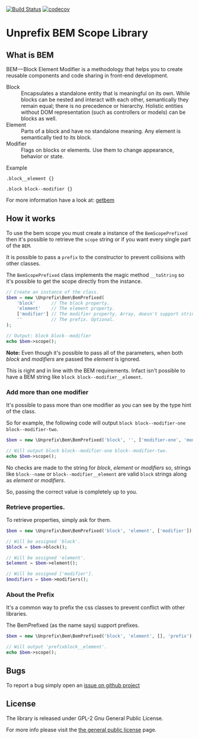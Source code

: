 [![Build Status](https://travis-ci.org/widoz/bem.svg?branch=master)](https://travis-ci.org/widoz/bem)
[![codecov](https://codecov.io/gh/widoz/bem/branch/master/graph/badge.svg)](https://codecov.io/gh/widoz/bem)

# Unprefix BEM Scope Library

## What is BEM

BEM — Block Element Modifier is a methodology that helps you to create reusable components and code sharing in front-end development.

<dl>
	<dt>Block</dt>
	<dd>Encapsulates a standalone entity that is meaningful on its own. While blocks can be nested and interact with each other, semantically they remain equal; there is no precedence or hierarchy. Holistic entities without DOM representation (such as controllers or models) can be blocks as well.</dd>
	<dt>Element</dt>
	<dd>Parts of a block and have no standalone meaning. Any element is semantically tied to its block.</dd>
	<dt>Modifier</dt>
	<dd>Flags on blocks or elements. Use them to change appearance, behavior or state.</dd>
</dl>

Example

```
.block__element {}

.block block--modifier {}
```

For more information have a look at: [getbem](http://getbem.com/)

## How it works

To use the bem scope you must create a instance of the `BemScopePrefixed` then it's possible to retrieve
the `scope` string or if you want every single part of the `BEM`.

It is possible to pass a `prefix` to the constructor to prevent collisions with other classes.

The `BemScopePrefixed` class implements the magic method `__toString` so it's possible to get the scope
directly from the instance.

```php
// Create an instance of the class.
$bem = new \Unprefix\Bem\BemPrefixed(
	'block'      // The block property.
	'element'    // The element property.
	['modifier'] // The modifier property. Array, doesn't support strings.
	''           // The prefix. Optional.
);

// Output: block block--modifier
echo $bem->scope();
```

**Note:**
Even though it's possible to pass all of the parameters, when both *block* and *modifiers* are passed
the *element* is ignored.

This is right and in line with the BEM requirements. Infact isn't possible to have a BEM string like `block block--modifier__element`.

### Add more than one modifier

It's possible to pass more than one modifier as you can see by the type hint of the class.

So for example, the following code will output `block block--modifier-one block--modifier-two`.

```php
$bem = new \Unprefix\Bem\BemPrefixed('block', '', ['modifier-one', 'modifier-two']);

// Will output block block--modifier-one block--modifier-two.
echo $bem->scope();
```

No checks are made to the string for *block*, *element* or *modifiers* so, strings like `block--name` or `block--modifier__element` are valid `block` strings along as *element* or *modifiers*.

So, passing the correct value is completely up to you.

### Retrieve properties.

To retrieve properties, simply ask for them.

```php
$bem = new \Unprefix\Bem\BemPrefixed('block', 'element', ['modifier']);

// Will be assigned 'block'.
$block = $bem->block();

// Will be assigned 'element'.
$element = $bem->element();

// Will be assigned ['modifier'].
$modifiers = $bem->modifiers();
```

### About the Prefix

It's a common way to prefix the css classes to prevent conflict with other libraries.

The BemPrefixed (as the name says) support prefixes.

```php
$bem = new \Unprefix\Bem\BemPrefixed('block', 'element', [], 'prefix');

// Will output 'prefixblock__element'.
echo $bem->scope();
```

## Bugs

To report a bug simply open an [issue on github project](https://github.com/widoz/bem/issues)

## License

The library is released under GPL-2 Gnu General Public License.

For more info please visit the [the general public license](https://www.gnu.org/licenses/old-licenses/gpl-2.0.en.html) page.